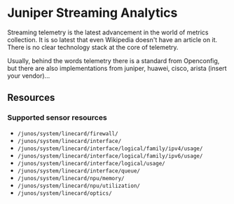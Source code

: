 # Juniper Streaming Analytics

Streaming telemetry is the latest advancement in the world of metrics collection.
It is so latest that even Wikipedia doesn't have an article on it. There is no clear technology stack at the core of telemetry.

Usually, behind the words telemetry there is a standard from Openconfig, but there are also implementations from juniper, huawei, cisco, arista (insert your vendor)...

## Resources

### Supported sensor resources

* `/junos/system/linecard/firewall/`
* `/junos/system/linecard/interface/`
* `/junos/system/linecard/interface/logical/family/ipv4/usage/`
* `/junos/system/linecard/interface/logical/family/ipv6/usage/`
* `/junos/system/linecard/interface/logical/usage/`
* `/junos/system/linecard/interface/queue/`
* `/junos/system/linecard/npu/memory/`
* `/junos/system/linecard/npu/utilization/`
* `/junos/system/linecard/optics/`
